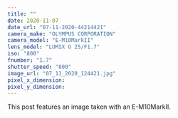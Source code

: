 ```yaml
---
title: ""
date: 2020-11-07
date_url: "07-11-2020-44214421"
camera_make: "OLYMPUS CORPORATION"
camera_model: "E-M10MarkII"
lens_model: "LUMIX G 25/F1.7"
iso: "800"
fnumber: "1.7"
shutter_speed: "800"
image_url: "07_11_2020_124421.jpg"
pixel_x_dimension: 
pixel_y_dimension: 
---
```


This post features an image taken with an E-M10MarkII.